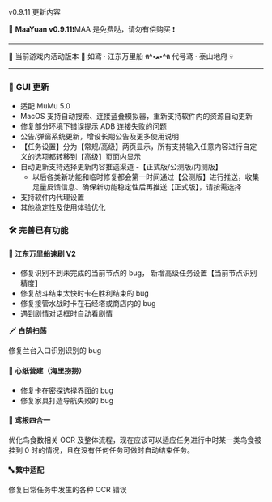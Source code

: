 v0.9.11 更新内容

🥳 **MaaYuan v0.9.11**❗MAA 是免费哒，请勿有偿购买 ❗

---

🐾 当前游戏内活动版本 🐾 如鸢 · 江东万里船 **ฅ^•ﻌ•^ฅ** 代号鸢 · 泰山地府 💀

---

### 📢 **GUI 更新**

- 适配 MuMu 5.0
- MacOS 支持自动搜索、连接蓝叠模拟器，重新支持软件内的资源自动更新
- 修复部分环境下错误提示 ADB 连接失败的问题
- 公告/弹窗系统更新，增设长期公告及更多使用说明
- 【任务设置】分为【常规/高级】两页显示，所有支持输入任意内容进行自定义的选项都转移到【高级】页面内显示
- 自动更新支持选择更新内容推送渠道 -【正式版/公测版/内测版】
  - 以后各类新功能和临时修复都会第一时间通过【公测版】进行推送，收集足量反馈信息、确保新功能稳定性后再推送【正式版】，请按需选择
- 支持软件内代理设置
- 其他稳定性及使用体验优化

### 🛠️ **完善已有功能**

#### 🚢 **江东万里船速刷 V2**

- 修复识别不到未完成的当前节点的 bug， 新增高级任务设置【当前节点识别精度】
- 修复战斗结束太快时卡在胜利结束的 bug
- 修复接管水战时卡在石经塔或商店内的 bug
- 遇到剧情对话框时自动看剧情

🗡 **白鹄扫荡**

修复兰台入口识别识别的 bug

#### 🔨 **心纸营建（海里捞捞）**

- 修复卡在密探选择界面的 bug
- 修复家具打造导航失败的 bug

#### 📜 **鸢报四合一**

优化鸟食数相关 OCR 及整体流程，现在应该可以适应任务进行中时某一类鸟食被挂到 0 时的情况，且在没有任何任务可做时自动结束任务。

#### 🔤 **繁中适配**

修复日常任务中发生的各种 OCR 错误
